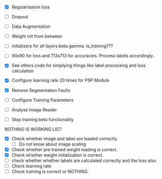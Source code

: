 - [x] Regularisation loss
- [ ] Dropout
- [ ] Data Augmentation
- [ ] Weight init from between


- [ ] initializers for all layers beta gamma. is_training???
- [ ] 90x90 for loss and 713x713 for accuracies. Process labels accordingly.
- [x] See others code for simplying things like label processing and loss calculation
- [x] Configure learning rate 20 times for PSP Module
- [x] Remove Segmentation Faults
- [ ] Configure Training Parameters
- [ ] Analyse Image Reader



- [ ] Stop training beta functionality


NOTHING IS WORKING LIST:
- [x] Check whether image and label are loaded correctly.
    - [ ] Do not know about image scaling
- [x] Check whether pre trained weight loading is correct.
- [x] Check whether weight initialization is correct.
- [ ] check whether whether labels are calculated correctly and the loss also.
- [ ] Check learning rate
- [ ] Check training is correct or NOTHING
